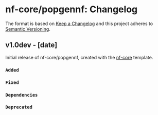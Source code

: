 # nf-core/popgennf: Changelog

The format is based on [Keep a Changelog](https://keepachangelog.com/en/1.0.0/)
and this project adheres to [Semantic Versioning](https://semver.org/spec/v2.0.0.html).

## v1.0dev - [date]

Initial release of nf-core/popgennf, created with the [nf-core](https://nf-co.re/) template.

### `Added`

### `Fixed`

### `Dependencies`

### `Deprecated`
